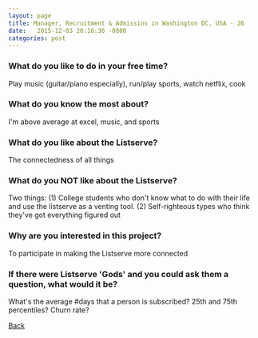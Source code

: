 ```yaml
---
layout: page
title: Manager, Recruitment & Admissins in Washington DC, USA - 26
date:   2015-12-03 20:16:36 -0800
categories: post
---
```


### What do you like to do in your free time?
<p>Play music (guitar/piano especially), run/play sports, watch netflix, cook</p>

### What do you know the most about?
<p>I'm above average at excel, music, and sports</p>

### What do you like about the Listserve?
<p>The connectedness of all things</p>

### What do you NOT like about the Listserve?
<p>Two things: (1) College students who don't know what to do with their life and use the listserve as a venting tool. (2) Self-righteous types who think they've got everything figured out</p>

### Why are you interested in this project?
<p>To participate in making the Listserve more connected</p>

### If there were Listserve 'Gods' and you could ask them a question, what would it be?
<p>What's the average #days that a person is subscribed? 25th and 75th percentiles? Churn rate? </p>

[Back][1]

[1]: /responders/all